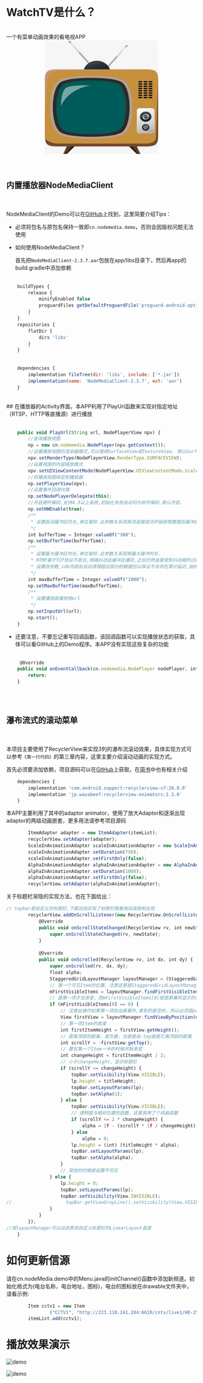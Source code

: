 # WatchTV是什么？
<br> 
一个有菜单动画效果的看电视APP
<br> 
<div align=center><img width="300" height="300" src="https://github.com/donlv1997/WatchTV/raw/master/app/src/main/res/drawable/tv.jpg"/></div>
<br> <br> 

## 内置播放器NodeMediaClient
<br> <br> 
NodeMediaClient的Demo可以在[GitHub](https://github.com/NodeMedia/NodeMediaClient-Android/tree/2.x)上找到，这里简要介绍Tips：
<br> 
* 必须将包名与原包名保持一致即`cn.nodemedia.demo`，否则会因版权问题无法使用
* 如何使用NodeMediaClient？

    首先把`NodeMediaClient-2.3.7.aar`包放在app/libs目录下，然后再app的build.gradle中添加依赖


```javascript
 
    buildTypes {
        release {
            minifyEnabled false
            proguardFiles getDefaultProguardFile('proguard-android-optimize.txt'), 'proguard-rules.pro'
        }
    }
    repositories {
        flatDir {
            dirs 'libs'
        }
    }
```

```javascript

	dependencies {
		implementation fileTree(dir: 'libs', include: ['*.jar'])
		implementation(name: 'NodeMediaClient-2.3.7', ext: 'aar')
	}
```
<br> 
## 在播放器的Activity界面，本APP利用了PlayUrl函数来实现对指定地址（RTSP、HTTP等直播源）进行播放
<br> 

```javascript
 
	public void PlayUrl(String url, NodePlayerView npv) {
        //查询播放视图
        np = new cn.nodemedia.NodePlayer(npv.getContext());
        //设置播放视图的渲染器模式,可以使用SurfaceView或TextureView. 默认SurfaceView
        npv.setRenderType(NodePlayerView.RenderType.SURFACEVIEW);
        //设置视图的内容缩放模式
        npv.setUIViewContentMode(NodePlayerView.UIViewContentMode.ScaleAspectFit);
        //将播放视图绑定到播放器
        np.setPlayerView(npv);
        //设置事件回调代理
        np.setNodePlayerDelegate(this);
        //开启硬件解码,支持4.3以上系统,初始化失败自动切为软件解码,默认开启.
        np.setHWEnable(true);
        /**
         * 设置启动缓冲区时长,单位毫秒.此参数关系视频流连接成功开始获取数据后缓冲区存在多少毫秒后开始播放
         */
        int bufferTime = Integer.valueOf("300");
        np.setBufferTime(bufferTime);
        /**
         * 设置最大缓冲区时长,单位毫秒.此参数关系视频最大缓冲时长.
         * RTMP基于TCP协议不丢包,网络抖动且缓冲区播完,之后仍然会接受到抖动期的过期数据包.
         * 设置改参数,sdk内部会自动清理超出部分的数据包以保证不会存在累计延迟,始终与直播时间线保持最大maxBufferTime的延迟
         */
        int maxBufferTime = Integer.valueOf("1000");
        np.setMaxBufferTime(maxBufferTime);
        /**
         * 设置播放直播视频url
         */
        np.setInputUrl(url);
        np.start();
	}	
```

* 还要注意，不要忘记重写回调函数，该回调函数可以实现播放状态的获取，具体可以看GitHub上的Demo程序。本APP没有实现这些复杂的功能

```javascript
 
     @Override
    public void onEventCallback(cn.nodemedia.NodePlayer nodePlayer, int event, String msg) {
        return;
    }	
```
<br> <br> 

## 瀑布流式的滚动菜单
<br> <br> 
本项目主要使用了RecyclerView来实现3列的瀑布流滚动效果，具体实现方式可以参考`《第一行代码》`的第三章内容，这里主要介绍滚动动画的实现方式。

首先必须要添加依赖，项目源码可以在[GitHub](https://github.com/wasabeef/recyclerview-animators)上获取，在[简书](https://www.jianshu.com/p/ce4a8a1743f1)中也有相关介绍
<br> 
```javascript
	dependencies {
		implementation 'com.android.support:recyclerview-v7:28.0.0'
		implementation 'jp.wasabeef:recyclerview-animators:2.3.0'
	}
```

本APP主要利用了其中的adaptor animator，使用了放大Adaptor和逐渐出现adaptor的两级动画嵌套，更多用法请参考项目源码

```javascript
        ItemAdapter adapter = new ItemAdapter(itemList);
        recyclerView.setAdapter(adapter);
        ScaleInAnimationAdapter scaleInAnimationAdapter = new ScaleInAnimationAdapter(adapter);
        scaleInAnimationAdapter.setDuration(750);
        scaleInAnimationAdapter.setFirstOnly(false);
        AlphaInAnimationAdapter alphaInAnimationAdapter = new AlphaInAnimationAdapter(scaleInAnimationAdapter);
        alphaInAnimationAdapter.setDuration(1000);
        alphaInAnimationAdapter.setFirstOnly(false);
        recyclerView.setAdapter(alphaInAnimationAdapter);
```

关于标题栏渐隐的实现方法，也在下面给出：

```javascript
// topbar是自定义的标题栏,下面这段实现了标题栏随着拖动渐隐和出现
        recyclerView.addOnScrollListener(new RecyclerView.OnScrollListener() {
            @Override
            public void onScrollStateChanged(RecyclerView rv, int newState) {
                super.onScrollStateChanged(rv, newState);
            }

            @Override
            public void onScrolled(RecyclerView rv, int dx, int dy) {
                super.onScrolled(rv, dx, dy);
                float alpha;
                StaggeredGridLayoutManager layoutManager = (StaggeredGridLayoutManager) recyclerView.getLayoutManager();
                // 第一个可见Item的位置，注意这里是StaggeredGridLayoutManager要传入一个数组，其他两张Manager都只需要传入一个int
                mFirstVisibleItems = layoutManager.findFirstVisibleItemPositions(mFirstVisibleItems);
                // 是第一项才去渐变，而mFirstVisibleItems[0]就是屏幕所显示的第一个Item的position值
                if (mFirstVisibleItems[0] == 0) {
                    // 注意此操作如果第一项划出屏幕外,拿到的是空的，所以必须是position是0的时候才能调用
                    View firstView = layoutManager.findViewByPosition(mFirstVisibleItems[0]);
                    // 第一项Item的高度
                    int firstItemHeight = firstView.getHeight();
                    // 距离顶部的距离，是负数，也就是说-top就是它离顶部的距离
                    int scrollY = -firstView.getTop();
                    // 要在第一个Item一半的时候开始渐变
                    int changeHeight = firstItemHeight / 2;
                    // 小于changeHeight，显示标题栏
                    if (scrollY <= changeHeight) {
                        topBar.setVisibility(View.VISIBLE);
                        lp.height = titleHeight;
                        topBar.setLayoutParams(lp);
                        topBar.setAlpha(1);
                    } else {
                        topBar.setVisibility(View.VISIBLE);
                        // 透明度与相对位置的函数，这里我用了个双曲函数
                        if (scrollY <= 2 * changeHeight) {
                            alpha = 2f - (scrollY * 1f / changeHeight);
                        } else
                            alpha = 0;
                        lp.height = (int) (titleHeight * alpha);
                        topBar.setLayoutParams(lp);
                        topBar.setAlpha(alpha);
                    }
                    // 其他的时候就设置不可见
                } else {
                    lp.height = 0;
                    topBar.setLayoutParams(lp);
                    topBar.setVisibility(View.INVISIBLE);
//                    topBar.getViewGrayLine().setVisibility(View.VISIBLE);
                }
            }
        });
//用layoutManager可以动态修改自定义标题栏的LinearLayout高度
    }

```

# 如何更新信源

请在cn.nodeMedia.demo中的Menu.java的initChannel()函数中添加新频道。初始化格式为(电台名称，电台地址，图标)，电台的图标放在drawable文件夹中，请看示例:

```javascript
        Item cctv1 = new Item
                ("CCTV1", "http://223.110.241.204:6610/cntv/live1/HD-2500k-1080P-cctv1/HD-2500k-1080P-cctv1", R.drawable.cctv1);
        itemList.add(cctv1);
```


# 播放效果演示

![demo](http://chuantu.xyz/t6/702/1567511971x3030586988.png)
<br> 

![demo](http://chuantu.xyz/t6/702/1567512075x3030586988.png)
